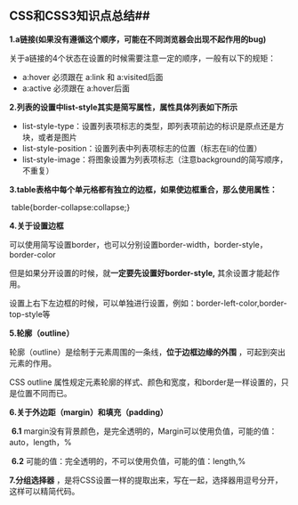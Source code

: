 ## CSS和CSS3知识点总结##

**1.a链接(如果没有遵循这个顺序，可能在不同浏览器会出现不起作用的bug)**  

关于a链接的4个状态在设置的时候需要注意一定的顺序，一般有以下的规矩：	

- a:hover 必须跟在 a:link 和 a:visited后面
- a:active 必须跟在 a:hover后面

**2.列表的设置中list-style其实是简写属性，属性具体列表如下所示**	

- list-style-type：设置列表项标志的类型，即列表项前边的标识是原点还是方块，或者是图片
- list-style-position：设置列表中列表项标志的位置（标志在li的位置）
- list-style-image：将图象设置为列表项标志（注意background的简写顺序，不重复）

**3.table表格中每个单元格都有独立的边框，如果使边框重合，那么使用属性：** 

​	table{border-collapse:collapse;}

**4.关于设置边框** 

​	可以使用简写设置border，也可以分别设置border-width，border-style，border-color

但是如果分开设置的时候，就**一定要先设置好border-style,** 其余设置才能起作用。

​	设置上右下左边框的时候，可以单独进行设置，例如：border-left-color,border-top-style等

**5.轮廓（outline）**

​	轮廓（outline）是绘制于元素周围的一条线，**位于边框边缘的外围** ，可起到突出元素的作用。

CSS outline 属性规定元素轮廓的样式、颜色和宽度，和border是一样设置的，只是位置不同而已。

**6.关于外边距（margin）和填充（padding）** 

​	**6.1** margin没有背景颜色，是完全透明的，Margin可以使用负值，可能的值：auto，length，%

​	**6.2** 可能的值：完全透明的，不可以使用负值，可能的值：length,%

**7.分组选择器** ，是将CSS设置一样的提取出来，写在一起，选择器用逗号分开，这样可以精简代码。